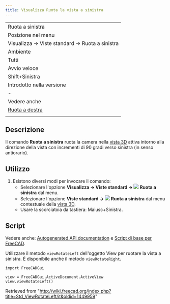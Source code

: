 ```yaml
---
title: Visualizza Ruota la vista a sinistra
---
```


|                                                                    |
| ------------------------------------------------------------------ |
| Ruota a sinistra                                                   |
| Posizione nel menu                                                 |
| Visualizza → Viste standard → Ruota a sinistra                     |
| Ambiente                                                           |
| Tutti                                                              |
| Avvio veloce                                                       |
| Shift+Sinistra                                                     |
| Introdotto nella versione                                          |
| -                                                                  |
| Vedere anche                                                       |
| [Ruota a destra](/Std_ViewRotateRight/it "Std ViewRotateRight/it") |
|                                                                    |

## Descrizione

Il comando **Ruota a sinistra** ruota la camera nella [vista 3D](/3D_view/it "3D view/it") attiva intorno alla direzione della vista con incrementi di 90 gradi verso sinistra (in senso antiorario).

## Utilizzo

1. Esistono diversi modi per invocare il comando:
   - Selezionare l'opzione **Visualizza → Viste standard → ![](/images/Std_ViewRotateLeft.svg) Ruota a sinistra** dal menu.
   - Selezionare l'opzione **Viste standard → ![](/images/Std_ViewRotateLeft.svg) Ruota a sinistra** dal menu contestuale della [vista 3D](/3D_view/it "3D view/it").
   - Usare la scorciatoia da tastiera: Maiusc+Sinistra.

## Script

Vedere anche: [Autogenerated API documentation](https://freecad.github.io/SourceDoc/) e [Script di base per FreeCAD](/FreeCAD_Scripting_Basics/it "FreeCAD Scripting Basics/it").

Utilizzare il metodo `viewRotateLeft` dell'oggetto View per ruotare la vista a sinistra. È disponibile anche il metodo `viewRotateRight`.

```
import FreeCADGui

view = FreeCADGui.ActiveDocument.ActiveView
view.viewRotateLeft()

```

Retrieved from "<http://wiki.freecad.org/index.php?title=Std_ViewRotateLeft/it&oldid=1449959>"
